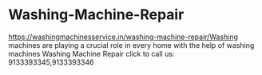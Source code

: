 # Washing-Machine-Repair
https://washingmachinesservice.in/washing-machine-repair/Washing machines are playing a crucial role in every home with the help of washing machines Washing Machine Repair click to call us: 9133393345,9133393346 
